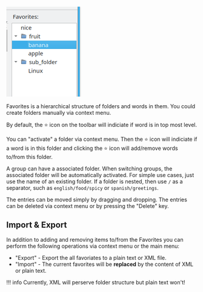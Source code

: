 ![favoriates](img/fav.webp)

Favorites is a hierarchical structure of folders and words in them. You could create folders manually via context menu.

By default, the ⭐ icon on the toolbar will indiciate if word is in top most level.

You can "activate" a folder via context menu. Then the ⭐ icon will indiciate if a word is in this folder and clicking the ⭐ icon will add/remove words to/from this folder.

A group can have a associated folder.
When switching groups, the associated folder will be automatically activated. For simple use cases, just use the name of an existing folder.
If a folder is nested, then use `/` as a separator, such as `english/food/spicy` or `spanish/greetings`.

The entries can be moved simply by dragging and dropping. The entries can be deleted via context menu or by pressing the "Delete" key.

## Import & Export

In addition to adding and removing items to/from the Favorites you can perform the following operations via context menu or the main menu:

* "Export" - Export the all favoriates to a plain text or XML file.
* "Import" - The current favorites will be **replaced** by the content of XML or plain text.

!!! info
    Currently, XML will perserve folder structure but plain text won't!

